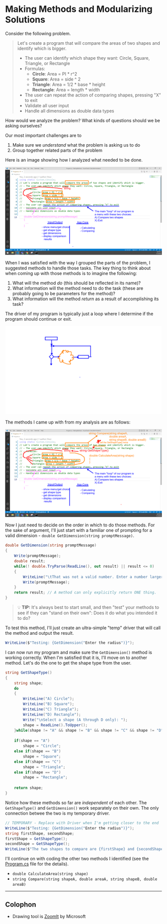 # Making Methods and Modularizing Solutions

Consider the following problem.

> Let's create a program that will compare the areas of two shapes and identify which is bigger.
> 
> - The user can identify which shape they want: Circle, Square, Triangle, or Rectangle
> - Formulas:
>   - **Circle**: Area = PI * r^2
>   - **Square**: Area = side ^ 2
>   - **Triangle**: Area = 1/2 * base * height
>   - **Rectangle**: Area = length * width
> - The user can repeat the action of comparing shapes, pressing "X" to exit
> - Validate all user input
> - Handle all dimensions as double data types

How would we analyze the problem? What kinds of questions should we be asking ourselves?

Our most important challenges are to

1. Make sure we *understand* what the problem is asking us to do
2. Group together related parts of the problem

Here is an image showing how I analyzed what needed to be done.

![analysis](./Images/Analyze-Problem-Statement.png)

When I was satisfied with the way I grouped the parts of the problem, I suggested methods to handle those tasks. The key thing to think about when coming up with those methods is to imagine the following:

1. What will the method *do* (this should be reflected in its name)?
2. What information will the method need to do the task (these are probably going to be parameters for the method)?
3. What information will the method *return* as a result of accomplishing its task?

The driver of my program is typically just a loop where I determine if the program should continue or exit.

![driver](./Images/Driver.png)

The methods I came up with from my analysis are as follows:

![possible methods](./Images/Analyze-Proposed-Modularization.png)

Now I just need to decide on the order in which to do those methods. For the sake of argument, I'll just start with a familiar one of prompting for a valid dimension - `double GetDimension(string promptMessage)`.

```csharp
double GetDimension(string promptMessage)
{
    Write(promptMessage);
    double result;
    while(! double.TryParse(ReadLine(), out result) || result <= 0)
    {
        WriteLine("\tThat was not a valid number. Enter a number larger than zero");
        Write(promptMessage);
    }
    return result; // A method can only explicitly return ONE thing.
}
```

> :bulb: **TIP:** It's always best to start small, and then "test" your methods to see if they can "stand on their own": Does it do what you intended it to do?

To test this method, I'll just create an ultra-simple "temp" driver that will call the method and output the result.

```csharp
WriteLine($"Testing: {GetDimension("Enter the radius")}");
```

I can now run my program and make sure the `GetDimension()` method is working correctly. When I'm satisfied that it is, I'll move on to another method. Let's do the one to get the shape type from the user.

```csharp
string GetShapeType()
{
    string shape;
    do
    {
        WriteLine("A) Circle");
        WriteLine("B) Square");
        WriteLine("C) Triangle");
        WriteLine("D) Rectangle");
        Write("\nSelect a shape (A through D only): ");
        shape = ReadLine().ToUpper();
    }while(shape != "A" && shape != "B" && shape != "C" && shape != "D");

    if(shape == "A")
        shape = "Circle";
    else if(shape == "B")
        shape = "Square";
    else if(shape == "C")
        shape = "Triangle";
    else if(shape == "D")
        shape = "Rectangle";

    return shape;
}
```

Notice how these methods so far are *independent* of each other. The `GetShapeType()` and `GetDimension()` work separately on their own. The only connection betwee the two is my temporary driver.

```csharp
// TEMPORARY - Replace with Driver when I'm getting closer to the end
WriteLine($"Testing: {GetDimension("Enter the radius")}");
string firstShape, secondShape;
firstShape = GetShapeType();
secondShape = GetShapeType();
WriteLine($"The two shapes to compare are {firstShape} and {secondShape}");
```

I'll continue on with coding the other two methods I identified (see the [Program.cs](./Program.cs) file for the details).

- `double CalculateArea(string shape)`
- `string Compare(string shapeA, double areaA, string shapeB, double areaB)`

----

## Colophon

- Drawing tool is [ZoomIt](https://learn.microsoft.com/en-us/sysinternals/downloads/zoomit) by Microsoft

